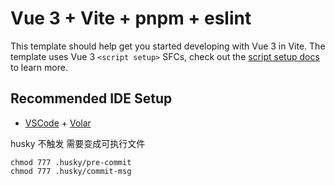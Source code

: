 # Vue 3 + Vite + pnpm + eslint

This template should help get you started developing with Vue 3 in Vite. The template uses Vue 3
`<script setup>` SFCs, check out the
[script setup docs](https://v3.vuejs.org/api/sfc-script-setup.html#sfc-script-setup) to learn more.

## Recommended IDE Setup

- [VSCode](https://code.visualstudio.com/) +
  [Volar](https://marketplace.visualstudio.com/items?itemName=johnsoncodehk.volar)

husky 不触发 需要变成可执行文件

```
chmod 777 .husky/pre-commit
chmod 777 .husky/commit-msg
```
